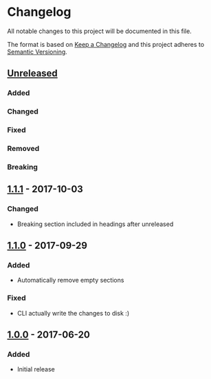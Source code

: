 # Changelog
All notable changes to this project will be documented in this file.

The format is based on [Keep a Changelog](http://keepachangelog.com/en/1.0.0/)
and this project adheres to [Semantic Versioning](http://semver.org/spec/v2.0.0.html).

## [Unreleased]
### Added
### Changed
### Fixed
### Removed
### Breaking

## [1.1.1] - 2017-10-03

### Changed
- Breaking section included in headings after unreleased

## [1.1.0] - 2017-09-29
### Added
* Automatically remove empty sections
### Fixed
* CLI actually write the changes to disk :)

## [1.0.0] - 2017-06-20
### Added
* Initial release

[Unreleased]: https://github.com/dmfenton/carriage-return/compare/v1.1.1...HEAD
[1.1.1]: https://github.com/dmfenton/carriage-return/compare/v1.1.0...v1.1.1
[1.1.0]: https://github.com/dmfenton/carriage-return/compare/v1.0.0...v1.1.0
[1.0.0]: https://github.com/dmfenton/carriage-return/releases/v1.0.0
